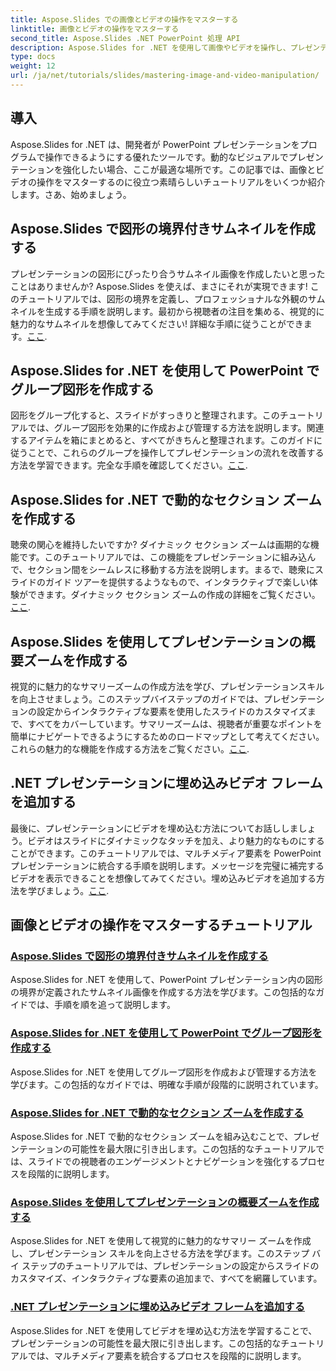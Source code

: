 ```yaml
---
title: Aspose.Slides での画像とビデオの操作をマスターする
linktitle: 画像とビデオの操作をマスターする
second_title: Aspose.Slides .NET PowerPoint 処理 API
description: Aspose.Slides for .NET を使用して画像やビデオを操作し、プレゼンテーションを強化する方法を学びます。この包括的なガイドでは、ステップバイステップのチュートリアルを取り上げます。
type: docs
weight: 12
url: /ja/net/tutorials/slides/mastering-image-and-video-manipulation/
---
```

## 導入

Aspose.Slides for .NET は、開発者が PowerPoint プレゼンテーションをプログラムで操作できるようにする優れたツールです。動的なビジュアルでプレゼンテーションを強化したい場合、ここが最適な場所です。この記事では、画像とビデオの操作をマスターするのに役立つ素晴らしいチュートリアルをいくつか紹介します。さあ、始めましょう。

## Aspose.Slides で図形の境界付きサムネイルを作成する

プレゼンテーションの図形にぴったり合うサムネイル画像を作成したいと思ったことはありませんか? Aspose.Slides を使えば、まさにそれが実現できます! このチュートリアルでは、図形の境界を定義し、プロフェッショナルな外観のサムネイルを生成する手順を説明します。最初から視聴者の注目を集める、視覚的に魅力的なサムネイルを想像してみてください! 詳細な手順に従うことができます。[ここ](./create-thumbnail-bounds-shape/).

## Aspose.Slides for .NET を使用して PowerPoint でグループ図形を作成する

図形をグループ化すると、スライドがすっきりと整理されます。このチュートリアルでは、グループ図形を効果的に作成および管理する方法を説明します。関連するアイテムを箱にまとめると、すべてがきちんと整理されます。このガイドに従うことで、これらのグループを操作してプレゼンテーションの流れを改善する方法を学習できます。完全な手順を確認してください。[ここ](./create-group-shapes/).

## Aspose.Slides for .NET で動的なセクション ズームを作成する

聴衆の関心を維持したいですか? ダイナミック セクション ズームは画期的な機能です。このチュートリアルでは、この機能をプレゼンテーションに組み込んで、セクション間をシームレスに移動する方法を説明します。まるで、聴衆にスライドのガイド ツアーを提供するようなもので、インタラクティブで楽しい体験ができます。ダイナミック セクション ズームの作成の詳細をご覧ください。[ここ](./create-dynamic-section-zoom/).

## Aspose.Slides を使用してプレゼンテーションの概要ズームを作成する

視覚的に魅力的なサマリーズームの作成方法を学び、プレゼンテーションスキルを向上させましょう。このステップバイステップのガイドでは、プレゼンテーションの設定からインタラクティブな要素を使用したスライドのカスタマイズまで、すべてをカバーしています。サマリーズームは、視聴者が重要なポイントを簡単にナビゲートできるようにするためのロードマップとして考えてください。これらの魅力的な機能を作成する方法をご覧ください。[ここ](./create-summary-zoom/).

## .NET プレゼンテーションに埋め込みビデオ フレームを追加する

最後に、プレゼンテーションにビデオを埋め込む方法についてお話ししましょう。ビデオはスライドにダイナミックなタッチを加え、より魅力的なものにすることができます。このチュートリアルでは、マルチメディア要素を PowerPoint プレゼンテーションに統合する手順を説明します。メッセージを完璧に補完するビデオを表示できることを想像してみてください。埋め込みビデオを追加する方法を学びましょう。[ここ](./add-embedded-videos-frame/).

## 画像とビデオの操作をマスターするチュートリアル
### [Aspose.Slides で図形の境界付きサムネイルを作成する](./create-thumbnail-bounds-shape/)
Aspose.Slides for .NET を使用して、PowerPoint プレゼンテーション内の図形の境界が定義されたサムネイル画像を作成する方法を学びます。この包括的なガイドでは、手順を順を追って説明します。
### [Aspose.Slides for .NET を使用して PowerPoint でグループ図形を作成する](./create-group-shapes/)
Aspose.Slides for .NET を使用してグループ図形を作成および管理する方法を学びます。この包括的なガイドでは、明確な手順が段階的に説明されています。
### [Aspose.Slides for .NET で動的なセクション ズームを作成する](./create-dynamic-section-zoom/)
Aspose.Slides for .NET で動的なセクション ズームを組み込むことで、プレゼンテーションの可能性を最大限に引き出します。この包括的なチュートリアルでは、スライドでの視聴者のエンゲージメントとナビゲーションを強化するプロセスを段階的に説明します。
### [Aspose.Slides を使用してプレゼンテーションの概要ズームを作成する](./create-summary-zoom/)
Aspose.Slides for .NET を使用して視覚的に魅力的なサマリー ズームを作成し、プレゼンテーション スキルを向上させる方法を学びます。このステップ バイ ステップのチュートリアルでは、プレゼンテーションの設定からスライドのカスタマイズ、インタラクティブな要素の追加まで、すべてを網羅しています。
### [.NET プレゼンテーションに埋め込みビデオ フレームを追加する](./add-embedded-videos-frame/)
Aspose.Slides for .NET を使用してビデオを埋め込む方法を学習することで、プレゼンテーションの可能性を最大限に引き出します。この包括的なチュートリアルでは、マルチメディア要素を統合するプロセスを段階的に説明します。